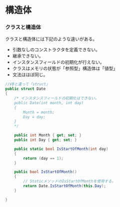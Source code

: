 # 構造体

### クラスと構造体
クラスと構造体には下記のような違いがある。

* 引数なしのコンストラクタを定義できない。
* 継承できない。
* インスタンスフィールドの初期化が行えない。
* クラスはメモリの状態が「参照型」構造体は「値型」
* 文法はほぼ同じ。

```csharp
//VBと違って「struct」
public struct Date
{
    /* インスタンスフィールドの初期化はできない。
    public Date(int month, int day)
    {
        Month = month;
        Day = day;
    }
    */

    public int Month { get; set; }
    public int Day { get; set; }

    public static bool IsStartOfMonth(int day)
    {
        return (day == 1);
    }

    public bool IsStartOfMonth()
    {
        // StaticメソッドのIsStartOfMonthを使用する。
        return Date.IsStartOfMonth(this.Day);
    }

}
```
